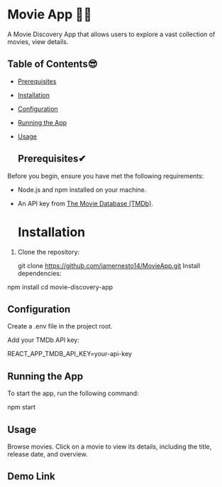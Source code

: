 # Movie App 👨‍💻

A Movie Discovery App that allows users to explore a vast collection of movies, view details.

## Table of Contents😎

- [Prerequisites](#prerequisites)
- [Installation](#installation)
- [Configuration](#configuration)
- [Running the App](#running-the-app)
- [Usage](#usage)


  ## Prerequisites✔

Before you begin, ensure you have met the following requirements:

- Node.js and npm installed on your machine.
- An API key from [The Movie Database (TMDb)](https://www.themoviedb.org/documentation/api).

  # Installation

1. Clone the repository:

   
   git clone https://github.com/iamernesto14/MovieApp.git
Install dependencies:

npm install
   cd movie-discovery-app

## Configuration
Create a .env file in the project root.

Add your TMDb API key:

REACT_APP_TMDB_API_KEY=your-api-key

## Running the App
To start the app, run the following command:

npm start

## Usage
Browse movies.
Click on a movie to view its details, including the title, release date, and overview.


## Demo Link
